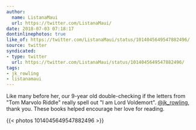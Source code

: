 ```yaml
---
author:
  name: ListanaMaui
  url: https://twitter.com/ListanaMaui/
date: 2018-07-03 07:18:17
dontinlinephotos: true
like_of: https://twitter.com/ListanaMaui/status/1014045649547882496/
source: twitter
syndicated:
- type: twitter
  url: https://twitter.com/ListanaMaui/status/1014045649547882496/
tags:
- jk_rowling
- listanamaui
---
```


Like many before her, our 9-year old double-checking if the letters from "Tom Marvolo Riddle" really spell out "I am Lord Voldemort". [@jk_rowling](https://twitter.com/jk_rowling/), thank you. These books helped encourage her love for reading. 

{{< photos 1014045649547882496 >}}